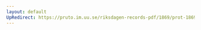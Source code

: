```yaml
---
layout: default
UpRedirect: https://pruto.im.uu.se/riksdagen-records-pdf/1869/prot-1869--ak--510/prot-1869--ak--510_000.pdf
---
```

